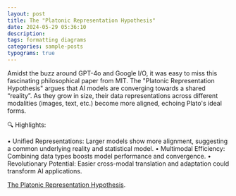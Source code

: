 ```yaml
---
layout: post
title: The "Platonic Representation Hypothesis"
date: 2024-05-29 05:36:10
description: 
tags: formatting diagrams
categories: sample-posts
typograms: true
---
```


Amidst the buzz around GPT-4o and Google I/O, it was easy to miss this fascinating philosophical paper from MIT. The "Platonic Representation Hypothesis" argues that AI models are converging towards a shared “reality”. As they grow in size, their data representations across different modalities (images, text, etc.) become more aligned, echoing Plato's ideal forms.

🔍 Highlights:

• Unified Representations: Larger models show more alignment, suggesting a common underlying reality and statistical model.
• Multimodal Efficiency: Combining data types boosts model performance and convergence.
• Revolutionary Potential: Easier cross-modal translation and adaptation could transform AI applications.

[The Platonic Representation Hypothesis](https://phillipi.github.io/prh/?utm_source=substack&utm_medium=email).
